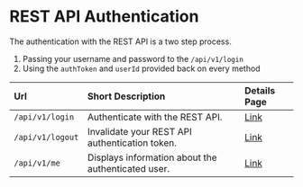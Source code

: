 # REST API Authentication
The authentication with the REST API is a two step process.

1. Passing your username and password to the `/api/v1/login`
2. Using the `authToken` and `userId` provided back on every method

| Url | Short Description | Details Page |
| :--- | :--- | :--- |
| `/api/v1/login` | Authenticate with the REST API. | [Link](login/) |
| `/api/v1/logout` | Invalidate your REST API authentication token. | [Link](logout/) |
| `/api/v1/me` | Displays information about the authenticated user. | [Link](me/) |
